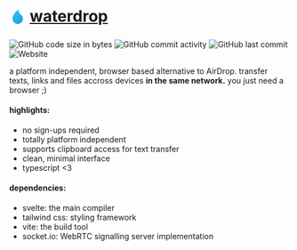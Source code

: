 # <sub><img src="public/favicon.png" width="30" ></sub> [waterdrop](https://waterdrop.vercel.app)

![GitHub code size in bytes](https://img.shields.io/github/languages/code-size/stravo1/waterdrop) ![GitHub commit activity](https://img.shields.io/github/commit-activity/m/stravo1/waterdrop) ![GitHub last commit](https://img.shields.io/github/last-commit/stravo1/waterdrop) ![Website](https://img.shields.io/website?down_message=offline&up_message=online&url=https%3A%2F%2Fwaterdrop.vercel.app%2F)

a platform independent, browser based alternative to AirDrop.
transfer texts, links and files accross devices **in the same network.** you just need a browser ;)

#### highlights:

- no sign-ups required
- totally platform independent
- supports clipboard access for text transfer
- clean, minimal interface
- typescript <3

#### dependencies:

- svelte: the main compiler
- tailwind css: styling framework
- vite: the build tool
- socket.io: WebRTC signalling server implementation
